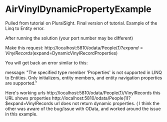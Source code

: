 # AirVinylDynamicPropertyExample
Pulled from tutorial on PluralSight. Final version of tutorial. Example of the Linq to Entity error.

After running the solution (your port number may be different)

Make this request:
http://localhost:5810/odata/People(1)?$expand=VinylRecords($expand=DynamicVinylRecordProperties)

You will get back an error similar to this:

message: "The specified type member 'Properties' is not supported in LINQ to Entities. Only initializers, entity members, and entity navigation properties are supported."


Here's working urls
http://localhost:5810/odata/People(1)/VinylRecords    this URL shows properties
http://localhost:5810/odata/People(1)?$expand=VinylRecords  url does not return dynamic properties. ( I think the other was aware of the bug/issue with OData, and worked around the issue in this example.
